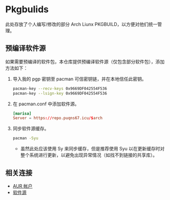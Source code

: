 # Pkgbulids

此处存放了个人编写/修改的部分 Arch Liunx PKGBUILD，以方便对他们统一管理。

## 预编译软件源

如果需要预编译的软件包，本仓库提供预编译软件源（仅包含部分软件包），添加方法如下：

1. 导入我的 pgp 密钥至 pacman 可信密钥链，并在本地信任此密钥。

    ```sh
    pacman-key --recv-keys 0x9669DF042554F536
    pacman-key --lsign-key 0x9669DF042554F536
    ```

2. 在 pacman.conf 中添加软件源。

    ```conf
    [marisa]
    Server = https://repo.puqns67.icu/$arch
    ```

3. 同步软件源缓存。

    ```sh
    pacman -Syu
    ```

    * 虽然此处应该使用 Sy 来同步缓存，但是推荐使用 Syu 以在更新缓存时对整个系统进行更新，以避免出现异常情况（如找不到链接的共享库）。

## 相关连接

* [AUR 帐户](https://aur.archlinux.org/account/Puqns67)
* [软件源](https://repo.puqns67.icu/)
